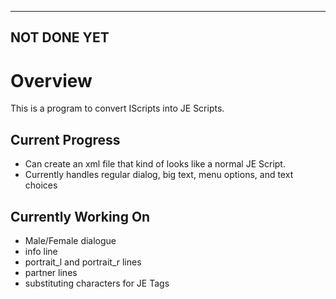 
-------------------------------
NOT DONE YET
-------------------------------

# Overview
This is a program to convert IScripts into JE Scripts.

## Current Progress
- Can create an xml file that kind of looks like a normal JE Script.
- Currently handles regular dialog, big text, menu options, and text choices

## Currently Working On
- Male/Female dialogue
- info line
- portrait_l and portrait_r lines
- partner lines
- substituting characters for JE Tags